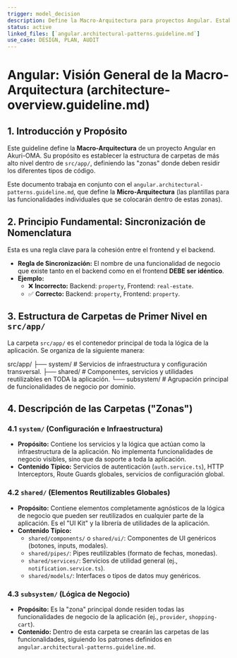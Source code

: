 ```yaml
---
trigger: model_decision
description: Define la Macro-Arquitectura para proyectos Angular. Establece la estructura de carpetas de alto nivel dentro de 'src/app' (system, shared, subsystem) y el principio de nomenclatura sincronizada con el backend.
status: active
linked_files: [`angular.architectural-patterns.guideline.md`]
use_case: DESIGN, PLAN, AUDIT
---
```


# Angular: Visión General de la Macro-Arquitectura (architecture-overview.guideline.md)

## 1. Introducción y Propósito

Este guideline define la **Macro-Arquitectura** de un proyecto Angular en Akuri-OMA. Su propósito es establecer la estructura de carpetas de más alto nivel dentro de `src/app/`, definiendo las "zonas" donde deben residir los diferentes tipos de código.

Este documento trabaja en conjunto con el `angular.architectural-patterns.guideline.md`, que define la **Micro-Arquitectura** (las plantillas para las funcionalidades individuales que se colocarán dentro de estas zonas).

## 2. Principio Fundamental: Sincronización de Nomenclatura

Esta es una regla clave para la cohesión entre el frontend y el backend.

-   **Regla de Sincronización:** El nombre de una funcionalidad de negocio que existe tanto en el backend como en el frontend **DEBE ser idéntico**.
-   **Ejemplo:**
    *   ❌ **Incorrecto:** Backend: `property`, Frontend: `real-estate`.
    *   ✅ **Correcto:** Backend: `property`, Frontend: `property`.

## 3. Estructura de Carpetas de Primer Nivel en `src/app/`

La carpeta `src/app/` es el contenedor principal de toda la lógica de la aplicación. Se organiza de la siguiente manera:

src/app/
├── system/ # Servicios de infraestructura y configuración transversal.
├── shared/ # Componentes, servicios y utilidades reutilizables en TODA la aplicación.
└── subsystem/ # Agrupación principal de funcionalidades de negocio por dominio.

## 4. Descripción de las Carpetas ("Zonas")

### 4.1 `system/` (Configuración e Infraestructura)

-   **Propósito:** Contiene los servicios y la lógica que actúan como la infraestructura de la aplicación. No implementa funcionalidades de negocio visibles, sino que da soporte a toda la aplicación.
-   **Contenido Típico:** Servicios de autenticación (`auth.service.ts`), HTTP Interceptors, Route Guards globales, servicios de configuración global.

### 4.2 `shared/` (Elementos Reutilizables Globales)

-   **Propósito:** Contiene elementos completamente agnósticos de la lógica de negocio que pueden ser reutilizados en cualquier parte de la aplicación. Es el "UI Kit" y la librería de utilidades de la aplicación.
-   **Contenido Típico:**
    -   `shared/components/` o `shared/ui/`: Componentes de UI genéricos (botones, inputs, modales).
    -   `shared/pipes/`: Pipes reutilizables (formato de fechas, monedas).
    -   `shared/services/`: Servicios de utilidad general (ej., `notification.service.ts`).
    -   `shared/models/`: Interfaces o tipos de datos muy genéricos.

### 4.3 `subsystem/` (Lógica de Negocio)

-   **Propósito:** Es la "zona" principal donde residen todas las funcionalidades de negocio de la aplicación (ej., `provider`, `shopping-cart`).
-   **Contenido:** Dentro de esta carpeta se crearán las carpetas de las funcionalidades, siguiendo los patrones definidos en `angular.architectural-patterns.guideline.md`.